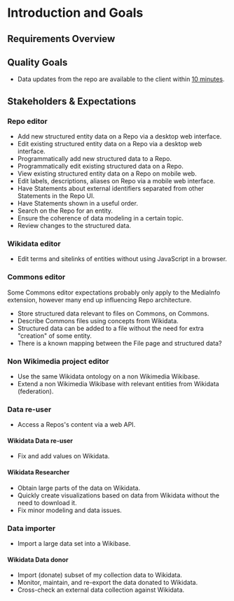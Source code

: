 # Introduction and Goals

## Requirements Overview

## Quality Goals

* Data updates from the repo are available to the client within [10 minutes](https://gerrit.wikimedia.org/r/plugins/gitiles/operations/puppet/+/e3423c8627067a8de8352b9b7f3c59870d9b47c5/modules/icinga/manifests/monitor/wikidata.pp#10).

## Stakeholders & Expectations

### Repo editor

* Add new structured entity data on a Repo via a desktop web interface.
* Edit existing structured entity data on a Repo via a desktop web interface.
* Programmatically add new structured data to a Repo.
* Programmatically edit existing structured data on a Repo.
* View existing structured entity data on a Repo on mobile web.
* Edit labels, descriptions, aliases on Repo via a mobile web interface.
* Have Statements about external identifiers separated from other Statements in the Repo UI.
* Have Statements shown in a useful order.
* Search on the Repo for an entity.
* Ensure the coherence of data modeling in a certain topic.
* Review changes to the structured data.

### Wikidata editor

* Edit terms and sitelinks of entities without using JavaScript in a browser.

### Commons editor

Some Commons editor expectations probably only apply to the MediaInfo extension, however many end up influencing Repo architecture.

* Store structured data relevant to files on Commons, on Commons.
* Describe Commons files using concepts from Wikidata.
* Structured data can be added to a file without the need for extra "creation" of some entity.
* There is a known mapping between the File page and structured data?

### Non Wikimedia project editor

* Use the same Wikidata ontology on a non Wikimedia Wikibase.
* Extend a non Wikimedia Wikibase with relevant entities from Wikidata (federation).

### Data re-user

* Access a Repos's content via a web API.

#### Wikidata Data re-user

* Fix and add values on Wikidata.

#### Wikidata Researcher

* Obtain large parts of the data on Wikidata.
* Quickly create visualizations based on data from Wikidata without the need to download it.
* Fix minor modeling and data issues.

### Data importer

* Import a large data set into a Wikibase.

#### Wikidata Data donor

* Import (donate) subset of my collection data to Wikidata.
* Monitor, maintain, and re-export the data donated to Wikidata.
* Cross-check an external data collection against Wikidata.
